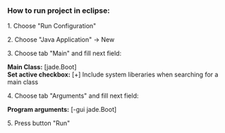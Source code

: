 <h3>How to run project in eclipse:</h3>
<p>1. Choose "Run Configuration"</p>
<p>2. Choose "Java Application" -> New</p>
<p>3. Choose tab "Main" and fill next field:</p>
<span>  <b>Main Class:</b> [jade.Boot]</span></br>
<span>  <b>Set active checkbox:</b> [+] Include system liberaries when searching for a main class </span>
<p>4. Choose tab "Arguments" and fill next field:</p>
<span>  <b>Program arguments:</b> [-gui jade.Boot]</span></br>
<p>5. Press button "Run"</p>
